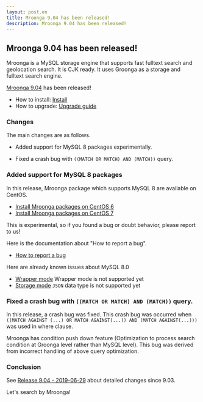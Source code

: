```yaml
---
layout: post.en
title: Mroonga 9.04 has been released!
description: Mroonga 9.04 has been released!
---
```


## Mroonga 9.04 has been released!

Mroonga is a MySQL storage engine that supports fast fulltext search
and geolocation search. It is CJK ready. It uses Groonga as a storage
and fulltext search engine.

[Mroonga 9.04](/docs/news.html#release-9-04) has been released!

* How to install: [Install](/docs/install.html)
* How to upgrade: [Upgrade guide](/docs/upgrade.html)

### Changes

The main changes are as follows.

  * Added support for MySQL 8 packages experimentally.

  * Fixed a crash bug with ``((MATCH OR MATCH) AND (MATCH))`` query.

### Added support for MySQL 8 packages

In this release, Mroonga package which supports MySQL 8 are available on CentOS.

* [Install Mroonga packages on CentOS 6](/docs/install/centos.html#centos-6-with-the-oracle-mysql-8-0-package)
* [Install Mroonga packages on CentOS 7](/docs/install/centos.html#centos-7-with-the-oracle-mysql-8-0-package)

This is experimental, so if you found a bug or doubt behavior, please report to us!

Here is the documentation about "How to report a bug".

* [How to report a bug](/docs/contribution/report.html)

Here are already known issues about MySQL 8.0

* [Wrapper mode](/docs/tutorial/wrapper.html) Wrapper mode is not supported yet
* [Storage mode](/docs/tutorial/wrapper.html) `JSON` data type is not supported yet

### Fixed a crash bug with ``((MATCH OR MATCH) AND (MATCH))`` query.

In this release, a crash bug was fixed. This crash bug was occurred when `((MATCH AGAINST (...) OR MATCH AGAINST(...)) AND (MATCH AGAINST(...)))` was used in where clause.

Mroonga has condition push down feature (Optimization to process search condition at Groonga level rather than MySQL level). This bug was derived from incorrect handling of above query optimization.

### Conclusion

See [Release 9.04 - 2019-06-29](/docs/news.html#release-9-04) about detailed changes since 9.03.

Let's search by Mroonga!

